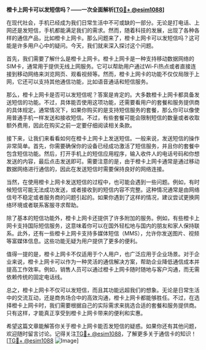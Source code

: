**橙卡上网卡可以发短信吗？——一次全面解析[[TG💪+ @esim1088](https://t.me/s/esim1088)]**

在现代社会，手机已经成为我们日常生活中不可或缺的一部分。无论是打电话、上网还是发短信，手机都能满足我们的需求。然而，随着科技的发展，出现了各种各样的通信产品，比如橙卡上网卡。那么问题来了，橙卡上网卡可以发短信吗？这可能是许多用户心中的疑问。今天，我们就来深入探讨这个问题。

首先，我们需要了解什么是橙卡上网卡。橙卡上网卡是一种支持移动数据网络的SIM卡，通常用于提供无线上网服务。它可以帮助用户通过Wi-Fi热点或者直接连接到移动网络来浏览网页、观看视频等。然而，橙卡上网卡的功能不仅仅局限于上网，它还可以支持其他通信功能，比如语音通话和短信服务。

那么，橙卡上网卡是否可以发短信呢？答案是肯定的。大多数橙卡上网卡都具备发送短信的功能。不过，具体能否使用这项功能，还需要看用户的套餐和服务提供商的具体规定。通常情况下，如果你购买的是支持短信服务的套餐，那么你可以像使用普通手机一样发送和接收短信。不过，有些套餐可能会限制短信的数量或者收取额外费用，因此在购买之前一定要仔细阅读相关条款。

接下来，让我们来看看如何在橙卡上网卡上发送短信。一般来说，发送短信的操作非常简单。首先，你需要确保你的设备已经成功激活了短信服务，并且你的套餐中包含短信功能。然后，打开手机上的短信应用程序，输入收件人的电话号码和你想发送的内容，最后点击发送即可。需要注意的是，由于橙卡上网卡通常是通过移动数据网络进行通信的，因此在发送短信时需要保持良好的网络连接。

当然，在使用橙卡上网卡发送短信的过程中，也可能会遇到一些问题。例如，有时候短信可能无法成功发送，或者接收到的短信内容不完整。这种情况通常是由网络信号不稳定或者服务商的问题引起的。如果你遇到了这样的情况，建议尝试更换网络环境或者联系客服寻求帮助。

除了基本的短信功能外，橙卡上网卡还提供了许多附加的服务。例如，有些橙卡上网卡支持国际短信服务，这意味着你可以在国外轻松地与国内的朋友和家人保持联系。此外，还有一些橙卡上网卡支持多媒体短信（MMS），允许你发送图片、视频等富媒体信息。这些功能无疑为用户提供了更多的便利。

值得一提的是，橙卡上网卡不仅适用于个人用户，也广泛应用于企业场景。对于企业来说，橙卡上网卡可以作为一种灵活的通信解决方案，帮助企业降低通信成本并提高工作效率。例如，销售人员可以通过橙卡上网卡随时随地与客户沟通，而无需依赖传统的固定电话线。

总之，橙卡上网卡不仅可以发短信，而且其功能远超我们的想象。无论是日常生活中的交流互动，还是商务场合中的高效沟通，橙卡上网卡都能够胜任。不过，在选择橙卡上网卡时，我们需要根据自己的实际需求来挑选合适的套餐和服务提供商。只有这样，才能真正享受到橙卡上网卡带来的便利和实惠。

希望这篇文章能解答你关于橙卡上网卡能否发短信的疑惑。如果你还有其他问题，欢迎随时留言讨论。记得关注[TG💪+ @esim1088](https://t.me/s/esim1088)，了解更多关于通信卡的知识！[[TG💪+ @esim1088](https://t.me/s/esim1088) ![Image](https://i.postimg.cc/4NQfJmqS/Snipaste-2025-05-13-00-14-12.png)]